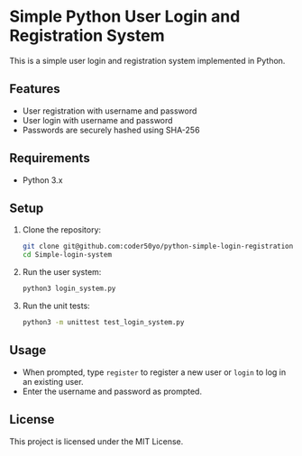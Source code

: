 # Simple Python User Login and Registration System

This is a simple user login and registration system implemented in Python.

## Features

- User registration with username and password
- User login with username and password
- Passwords are securely hashed using SHA-256

## Requirements

- Python 3.x

## Setup

1. Clone the repository:
    ```bash
    git clone git@github.com:coder50yo/python-simple-login-registration.git Simple-login-system
    cd Simple-login-system
    ```

2. Run the user system:
    ```bash
    python3 login_system.py
    ```

3. Run the unit tests:
    ```bash
    python3 -m unittest test_login_system.py
    ```

## Usage

- When prompted, type `register` to register a new user or `login` to log in an existing user.
- Enter the username and password as prompted.

## License

This project is licensed under the MIT License.
